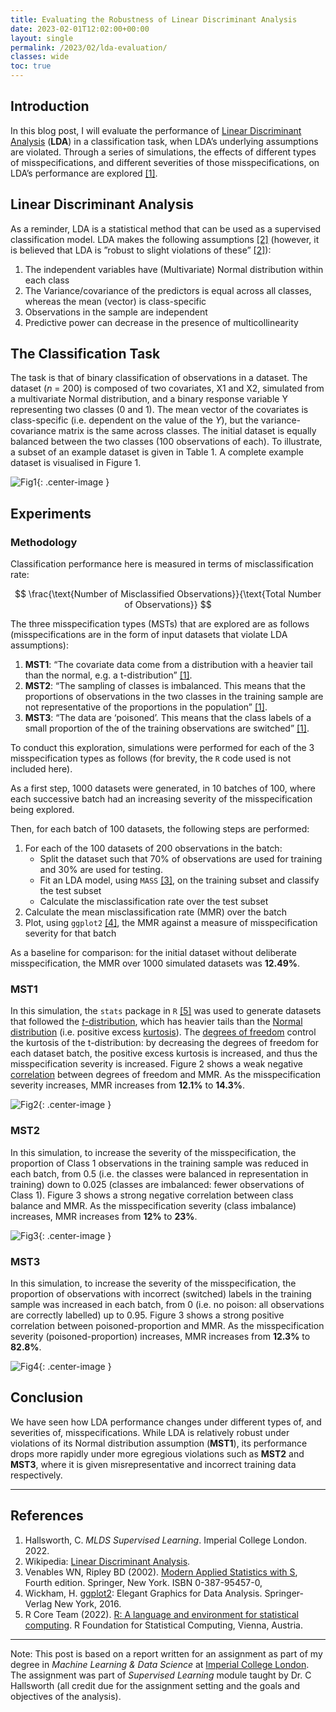 ```yaml
---
title: Evaluating the Robustness of Linear Discriminant Analysis
date: 2023-02-01T12:02:00+00:00
layout: single
permalink: /2023/02/lda-evaluation/
classes: wide
toc: true
---
```


## Introduction

In this blog post, I will evaluate the performance of [Linear Discriminant Analysis](https://en.wikipedia.org/wiki/Linear_discriminant_analysis) (**LDA**) in a classification task, when LDA’s underlying assumptions are violated. Through a series of simulations, the effects of different types of misspecifications, and different severities of those misspecifications, on LDA’s performance are explored [[1]](#references).

## Linear Discriminant Analysis

As a reminder, LDA is a statistical method that can be used as a supervised classification model.
LDA makes the following assumptions [[2]](#references) (however, it is believed that LDA is ”robust to slight violations of these” [[2]](#references)): 

1. The independent variables have (Multivariate) Normal distribution within each class
2. The Variance/covariance of the predictors is equal across all classes, whereas the mean (vector) is class-specific
3. Observations in the sample are independent
4. Predictive power can decrease in the presence of multicollinearity

## The Classification Task

The task is that of binary classification of observations in a dataset. The dataset (_n_ = 200) is composed of two covariates, X1 and X2, simulated from a multivariate Normal distribution, and a binary response variable Y representing two classes (0 and 1). The mean vector of the covariates is class-specific (i.e. dependent on the value of the _Y_), but the variance-covariance matrix is the same across classes. The initial dataset is equally balanced between the two classes (100 observations of each). To illustrate, a subset of an example dataset is given in Table 1. A complete example dataset is visualised in Figure 1.

![Fig1](/assets/img/lda_tab1_fig1.png){: .center-image }

## Experiments

### Methodology

Classification performance here is measured in terms of misclassification rate:

$$ \frac{\text{Number of Misclassified Observations}}{\text{Total Number of Observations}} $$

The three misspecification types (MSTs) that are explored are as follows (misspecifications are
in the form of input datasets that violate LDA assumptions):

1. **MST1**: “The covariate data come from a distribution with a heavier tail than the normal, e.g. a t-distribution” [[1]](#references).
2. **MST2**: “The sampling of classes is imbalanced. This means that the proportions of observations in the two classes in the training sample are not representative of the proportions in the population” [[1]](#references).
3. **MST3**: “The data are ‘poisoned’. This means that the class labels of a small proportion of
the of the training observations are switched” [[1]](#references).

To conduct this exploration, simulations were performed for each of the 3 misspecification types
as follows (for brevity, the `R` code used is not included here).

As a first step, 1000 datasets were generated, in 10 batches of 100, where each successive batch
had an increasing severity of the misspecification being explored.

Then, for each batch of 100 datasets, the following steps are performed:
1. For each of the 100 datasets of 200 observations in the batch:
    - Split the dataset such that 70% of observations are used for training and 30% are used for testing.
    - Fit an LDA model, using `MASS` [[3]](#references), on the training subset and classify the test subset
    - Calculate the misclassification rate over the test subset
2. Calculate the mean misclassification rate (MMR) over the batch
3. Plot, using `ggplot2` [[4]](#references), the MMR against a measure of misspecification severity for that batch

As a baseline for comparison: for the initial dataset without deliberate misspecification, the MMR over 1000 simulated datasets was **12.49%**.

### MST1

In this simulation, the `stats` package in `R` [[5]](#references) was used to generate datasets that followed the [_t_-distribution](https://en.wikipedia.org/wiki/Student%27s_t-distribution), which has heavier tails than the [Normal distribution](https://en.wikipedia.org/wiki/Normal_distribution) (i.e. positive excess [kurtosis](https://en.wikipedia.org/wiki/Kurtosis)). The [degrees of freedom](https://en.wikipedia.org/wiki/Degrees_of_freedom_(statistics)) control the kurtosis of the t-distribution: by decreasing the degrees of freedom for each dataset batch, the positive excess kurtosis is increased, and thus the misspecification severity is increased. Figure 2 shows a weak negative [correlation](https://en.wikipedia.org/wiki/Correlation) between degrees of freedom and MMR. As the misspecification severity increases, MMR increases from **12.1%** to **14.3%**.

![Fig2](/assets/img/lda_fig2.png){: .center-image }

### MST2

In this simulation, to increase the severity of the misspecification, the proportion of Class 1 observations in the training sample was reduced in each batch, from 0.5 (i.e. the classes were balanced in representation in training) down to 0.025 (classes are imbalanced: fewer observations of Class 1). Figure 3 shows a strong negative correlation between class balance and MMR. As the misspecification severity (class imbalance) increases, MMR increases from **12%** to **23%**.

![Fig3](/assets/img/lda_fig3.png){: .center-image }

### MST3

In this simulation, to increase the severity of the misspecification, the proportion of observations with incorrect (switched) labels in the training sample was increased in each batch, from 0 (i.e. no poison: all observations are correctly labelled) up to 0.95. Figure 3 shows a strong positive correlation between poisoned-proportion and MMR. As the misspecification severity (poisoned-proportion) increases, MMR increases from **12.3%** to **82.8%**.

![Fig4](/assets/img/lda_fig4.png){: .center-image }

## Conclusion

We have seen how LDA performance changes under different types of, and severities of, misspecifications. While LDA is relatively robust under violations of its Normal distribution assumption (**MST1**), its performance drops more rapidly under more egregious violations such as **MST2** and **MST3**, where it is given misrepresentative and incorrect training data respectively.

---

## References

1. Hallsworth, C. _MLDS Supervised Learning_. Imperial College London. 2022.
2. Wikipedia: [Linear Discriminant Analysis](https://en.wikipedia.org/wiki/Linear_discriminant_analysis).
3. Venables WN, Ripley BD (2002). [Modern Applied Statistics with S](https://www.stats.ox.ac.uk/pub/MASS4/), Fourth edition. Springer, New York. ISBN 0-387-95457-0, 
4. Wickham, H. [ggplot2](https://ggplot2.tidyverse.org/): Elegant Graphics for Data Analysis. Springer-Verlag New York, 2016.
5. R Core Team (2022). [R: A language and environment for statistical computing](https://www.R-project.org). R Foundation for Statistical Computing, Vienna, Austria.

---

Note: This post is based on a report written for an assignment as part of my degree in _Machine Learning & Data Science_ at [Imperial College London](https://www.imperial.ac.uk). The assignment was part of _Supervised Learning_ module taught by Dr. C Hallsworth (all credit due for the assignment setting and the goals and objectives of the analysis).